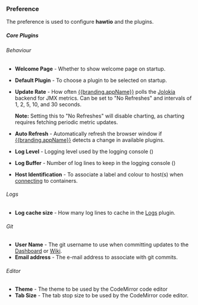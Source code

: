 ### Preference

The preference is used to configure **hawtio** and the plugins.

##### Core Plugins #####

###### Behaviour ######
- **Welcome Page** - Whether to show welcome page on startup.
- **Default Plugin** - To choose a plugin to be selected on startup.
- **Update Rate** - How often [{{branding.appName}}](http://hawt.io "{{branding.appName}}") polls the [Jolokia](http://jolokia.org) backend for JMX metrics.  Can be set to "No Refreshes" and intervals of 1, 2, 5, 10, and 30 seconds.

  <i class='yellow text-shadowed icon-warning-sign'></i> **Note:** Setting this to "No Refreshes" will disable charting, as charting requires fetching periodic metric updates.
- **Auto Refresh** - Automatically refresh the browser window if [{{branding.appName}}](http://hawt.io "{{branding.appName}}") detects a change in available plugins.
- **Log Level** - Logging level used by the logging console (<i class='icon-desktop'></i>)
- **Log Buffer** - Number of log lines to keep in the logging console (<i class='icon-desktop'></i>)
- **Host Identification** - To associate a label and colour to host(s) when [connecting](#/help/jvm) to containers.

###### Logs ######
- **Log cache size** - How many log lines to cache in the [Logs](#/help/log) plugin.

###### Git ######
- **User Name** - The git username to use when committing updates to the [Dashboard](#/help/dashboard/) or [Wiki](#/help/wiki).
- **Email address** - The e-mail address to associate with git commits.

###### Editor ######
- **Theme** - The theme to be used by the CodeMirror code editor
- **Tab Size** - The tab stop size to be used by the CodeMirror code editor.


